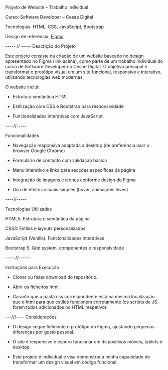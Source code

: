Projeto de Website – Trabalho Individual

Curso: Software Developer – Cesae Digital

Tecnologias: HTML, CSS, JavaScript, Bootstrap

Design de referência: [Figma](https://www.figma.com/design/j3a8zRO9N8fYDaFr1FkmKr/LandPage?node-id=0-1&p=f&t=qdoFcNO7xWlgknul-0)

----- // -----
Descrição do Projeto

Este projeto consiste na criação de um website baseado no design apresentado no Figma (link acima), como parte de um trabalho individual do curso de Software Developer no Cesae Digital.
O objetivo principal é transformar o protótipo visual em um site funcional, responsivo e interativo, utilizando tecnologias web modernas.

O website inclui:

- Estrutura semântica HTML

- Estilização com CSS e Bootstrap para responsividade

- Funcionalidades interativas com JavaScript.

----//-----

Funcionalidades

- Navegação responsiva adaptada a desktop (de preferência usar o browser Google Chrome)

- Formulário de contacto com validação básica

- Menu interativo e links para secções específicas da página

- Integração de imagens e ícones conforme design do Figma

- Uso de efeitos visuais simples (hover, animações leves)

----//-----

Tecnologias Utilizadas

HTML5: Estrutura e semântica da página

CSS3: Estilos e layouts personalizados

JavaScript (Vanilla): Funcionalidades interativas

Bootstrap 5: Grid system, componentes e responsividade

-----//------

Instruções para Execução

- Clonar ou fazer download do repositório.

- Abrir os ficheiros html.

- Garantir que a pasta css correspondente está na mesma localização que o html para que estilos funcionem corretamente (os scripts de JS foram todos adicionados no HTML respetivo).

---///----
Considerações

- O design segue fielmente o protótipo do Figma, ajustando pequenas diferenças por gosto pessoal.

- O site é responsivo e espero funcionar em dispositivos móveis, tablets e desktop.

- Este projeto é individual e visa demonstrar a minha capacidade de transformar um design visual em código funcional.
